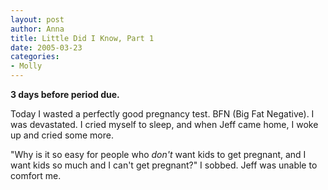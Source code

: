 ```yaml
--- 
layout: post
author: Anna
title: Little Did I Know, Part 1
date: 2005-03-23
categories: 
- Molly
---
```


**3 days before period due.**

Today I wasted a perfectly good pregnancy test. BFN (Big Fat Negative). I was devastated. I cried myself to sleep, and when Jeff came home, I woke up and cried some more.

"Why is it so easy for people who <i>don't</i> want kids to get pregnant, and I want kids so much and I can't get pregnant?" I sobbed. Jeff was unable to comfort me.
